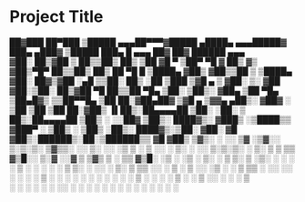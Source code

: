 # Project Title
 ██▓███   ██▀███   ▒█████   ▄▄▄██▀▀▀▓█████  ▄████▄  ▄▄▄█████▓    ███▄ ▄███▓ ▒█████   ███▄    █  ▄▄▄       ██▓     ██▓  ██████  ▄▄▄      
▓██░  ██▒▓██ ▒ ██▒▒██▒  ██▒   ▒██   ▓█   ▀ ▒██▀ ▀█  ▓  ██▒ ▓▒   ▓██▒▀█▀ ██▒▒██▒  ██▒ ██ ▀█   █ ▒████▄    ▓██▒    ▓██▒▒██    ▒ ▒████▄    
▓██░ ██▓▒▓██ ░▄█ ▒▒██░  ██▒   ░██   ▒███   ▒▓█    ▄ ▒ ▓██░ ▒░   ▓██    ▓██░▒██░  ██▒▓██  ▀█ ██▒▒██  ▀█▄  ▒██░    ▒██▒░ ▓██▄   ▒██  ▀█▄  
▒██▄█▓▒ ▒▒██▀▀█▄  ▒██   ██░▓██▄██▓  ▒▓█  ▄ ▒▓▓▄ ▄██▒░ ▓██▓ ░    ▒██    ▒██ ▒██   ██░▓██▒  ▐▌██▒░██▄▄▄▄██ ▒██░    ░██░  ▒   ██▒░██▄▄▄▄██ 
▒██▒ ░  ░░██▓ ▒██▒░ ████▓▒░ ▓███▒   ░▒████▒▒ ▓███▀ ░  ▒██▒ ░    ▒██▒   ░██▒░ ████▓▒░▒██░   ▓██░ ▓█   ▓██▒░██████▒░██░▒██████▒▒ ▓█   ▓██▒
▒▓▒░ ░  ░░ ▒▓ ░▒▓░░ ▒░▒░▒░  ▒▓▒▒░   ░░ ▒░ ░░ ░▒ ▒  ░  ▒ ░░      ░ ▒░   ░  ░░ ▒░▒░▒░ ░ ▒░   ▒ ▒  ▒▒   ▓▒█░░ ▒░▓  ░░▓  ▒ ▒▓▒ ▒ ░ ▒▒   ▓▒█░
░▒ ░       ░▒ ░ ▒░  ░ ▒ ▒░  ▒ ░▒░    ░ ░  ░  ░  ▒       ░       ░  ░      ░  ░ ▒ ▒░ ░ ░░   ░ ▒░  ▒   ▒▒ ░░ ░ ▒  ░ ▒ ░░ ░▒  ░ ░  ▒   ▒▒ ░
░░         ░░   ░ ░ ░ ░ ▒   ░ ░ ░      ░   ░          ░         ░      ░   ░ ░ ░ ▒     ░   ░ ░   ░   ▒     ░ ░    ▒ ░░  ░  ░    ░   ▒   
            ░         ░ ░   ░   ░      ░  ░░ ░                         ░       ░ ░           ░       ░  ░    ░  ░ ░        ░        ░  ░
                                           ░                                                                                            

